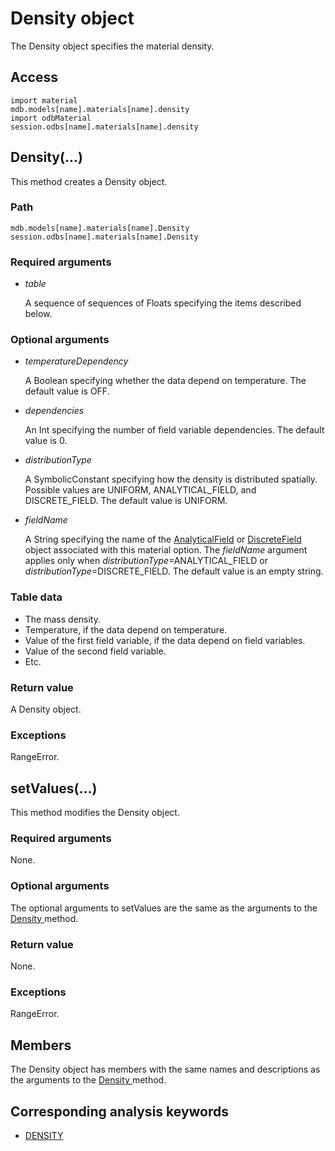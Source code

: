 # Density object

The Density object specifies the material density.

## Access

```
import material
mdb.models[name].materials[name].density
import odbMaterial
session.odbs[name].materials[name].density
```

## Density(...)



This method creates a Density object.



### Path

```
mdb.models[name].materials[name].Density
session.odbs[name].materials[name].Density
```

### Required arguments

- *table*

  A sequence of sequences of Floats specifying the items described below.

### Optional arguments

- *temperatureDependency*

  A Boolean specifying whether the data depend on temperature. The default value is OFF.

- *dependencies*

  An Int specifying the number of field variable dependencies. The default value is 0.

- *distributionType*

  A SymbolicConstant specifying how the density is distributed spatially. Possible values are UNIFORM, ANALYTICAL_FIELD, and DISCRETE_FIELD. The default value is UNIFORM.

- *fieldName*

  A String specifying the name of the [AnalyticalField](https://help.3ds.com/2022/english/DSSIMULIA_Established/SIMACAEKERRefMap/simaker-c-analyticalfieldpyc.htm?ContextScope=all) or [DiscreteField](https://help.3ds.com/2022/english/DSSIMULIA_Established/SIMACAEKERRefMap/simaker-c-discretefieldpyc.htm?ContextScope=all) object associated with this material option. The *fieldName* argument applies only when *distributionType*=ANALYTICAL_FIELD or *distributionType*=DISCRETE_FIELD. The default value is an empty string.

### Table data

- The mass density.
- Temperature, if the data depend on temperature.
- Value of the first field variable, if the data depend on field variables.
- Value of the second field variable.
- Etc.

### Return value

A Density object.

### Exceptions

RangeError.



## setValues(...)



This method modifies the Density object.



### Required arguments

None.

### Optional arguments

The optional arguments to setValues are the same as the arguments to the [Density ](https://help.3ds.com/2022/english/DSSIMULIA_Established/SIMACAEKERRefMap/simaker-c-densitypyc.htm?ContextScope=all#simaker-densitydensitypyc)method.

### Return value

None.

### Exceptions

RangeError.



## Members

The Density object has members with the same names and descriptions as the arguments to the [Density ](https://help.3ds.com/2022/english/DSSIMULIA_Established/SIMACAEKERRefMap/simaker-c-densitypyc.htm?ContextScope=all#simaker-densitydensitypyc)method.



## Corresponding analysis keywords

- [DENSITY](https://help.3ds.com/2022/english/DSSIMULIA_Established/SIMACAEKEYRefMap/simakey-r-density.htm?ContextScope=all#simakey-r-density)